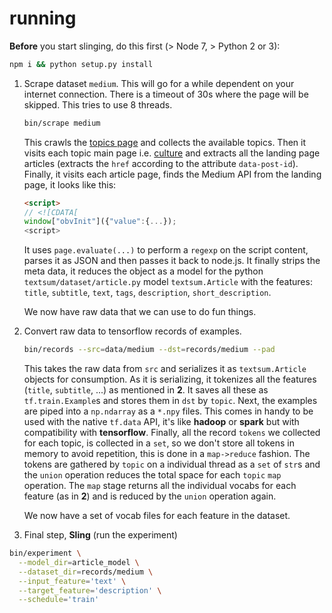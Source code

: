 # running

**Before** you start slinging, do this first (> Node 7, > Python 2 or 3):

```sh
npm i && python setup.py install
```

1. Scrape dataset `medium`. This will go for a while dependent on your internet connection.
   There is a timeout of 30s where the page will be skipped. This tries to use 8 threads.

   ```sh
   bin/scrape medium
   ```

   This crawls the [topics page](https://medium.com/topics) and collects the available topics. Then
   it visits each topic main page i.e. [culture](https://medium.com/topics/culture) and extracts all
   the landing page articles (extracts the `href` according to the attribute `data-post-id`). Finally,
   it visits each article page, finds the Medium API from the landing page, it looks like this:

   ```html
   <script>
   // <![CDATA[
   window["obvInit"]({"value":{...});
   <script>
   ```

   It uses `page.evaluate(...)` to perform a `regexp` on the script content, parses it as JSON and
   then passes it back to node.js. It finally strips the meta data, it reduces the object as a model
   for the python `textsum/dataset/article.py` model `textsum.Article` with the features: `title`,
   `subtitle`, `text`, `tags`, `description`, `short_description`.

   We now have raw data that we can use to do fun things.

2. Convert raw data to tensorflow records of examples.

   ```sh
   bin/records --src=data/medium --dst=records/medium --pad
   ```

   This takes the raw data from `src` and serializes it as `textsum.Article` objects for consumption.
   As it is serializing, it tokenizes all the features (`title`, `subtitle`, ...) as mentioned in **2**.
   It saves all these as `tf.train.Example`s and stores them in `dst` by `topic`. Next, the examples
   are piped into a `np.ndarray` as a `*.npy` files. This comes in handy to be used with the
   native `tf.data` API, it's like **hadoop** or **spark** but with compatibility with **tensorflow**.
   Finally, all the record `tokens` we collected for each topic, is collected in a `set`, so we don't
   store all tokens in memory to avoid repetition, this is done in a `map->reduce` fashion. The tokens
   are gathered by `topic` on a individual thread as a `set` of `str`s and the `union` operation reduces
   the total space for each `topic` `map` operation. The `map` stage returns all the individual vocabs
   for each feature (as in **2**) and is reduced by the `union` operation again.

   We now have a set of vocab files for each feature in the dataset.

3. Final step, **Sling** (run the experiment)

  ```sh
  bin/experiment \
    --model_dir=article_model \
    --dataset_dir=records/medium \
    --input_feature='text' \
    --target_feature='description' \
    --schedule='train'
  ```
